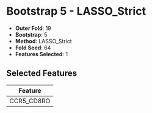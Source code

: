 # Bootstrap 5 - LASSO_Strict

- **Outer Fold**: 19
- **Bootstrap**: 5
- **Method**: LASSO_Strict
- **Fold Seed**: 64
- **Features Selected**: 1

## Selected Features

| Feature |
|---------|
| CCR5_CD8RO |

